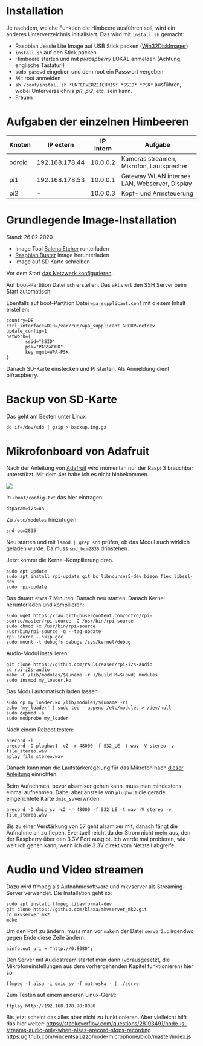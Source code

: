 # Installation

Je nachdem, welche Funktion die Himbeere ausführen soll, wird ein anderes
Unterverzeichnis initialisiert. Das wird mit `install.sh` gemacht:

* Raspbian Jessie Lite Image auf USB Stick packen ([Win32DiskImager](https://sourceforge.net/projects/win32diskimager/))
* `install.sh` auf den Stick packen
* Himbeere starten und mit *pi/raspberry* LOKAL anmelden (Achtung, englische Tastatur!)
* `sudo passwd` eingeben und dem root ein Passwort vergeben
* Mit root anmelden
* `sh /boot/install.sh *UNTERVERZEICHNIS* *SSID* *PSK*` ausführen, wobei Unterverzeichnis *pi1*, *pi2*, etc. sein kann.
* Freuen

# Aufgaben der einzelnen Himbeeren

|Knoten|IP extern|IP intern|Aufgabe|
|---|---|---|---|
|odroid|192.168.178.44|10.0.0.2|Kameras streamen, Mikrofon, Lautsprecher|
|pi1|192.168.178.53|10.0.0.1|Gateway WLAN internes LAN, Webserver, Display|
|pi2|-|10.0.0.3|Kopf- und Armsteuerung|

# Grundlegende Image-Installation

Stand: 26.02.2020

* Image Tool [Balena Etcher](https://www.balena.io/etcher/) runterladen
* [Raspbian Buster](https://www.raspberrypi.org/downloads/raspbian/) Image herunterladen
* Image auf SD Karte schreiben

Vor dem Start [das Netzwerk konfigurieren](https://pi-buch.info/wlan-schon-vor-der-installation-konfigurieren/).

Auf boot-Partition Datei `ssh` erstellen. Das aktiviert den SSH Server beim Start automatisch.

Ebenfalls auf boot-Partition Datei `wpa_supplicant.conf` mit diesem Inhalt erstellen:

```
country=DE
ctrl_interface=DIR=/var/run/wpa_supplicant GROUP=netdev
update_config=1
network={
       ssid="SSID"
       psk="PASSWORD"
       key_mgmt=WPA-PSK
}
```

Danach SD-Karte einstecken und PI starten.
Als Anmeldung dient pi/raspberry.

# Backup von SD-Karte

Das geht am Besten unter Linux

```
dd if=/dev/sdb | gzip > backup.img.gz
```

# Mikrofonboard von Adafruit

Nach der Anleitung von [Adafruit](https://learn.adafruit.com/adafruit-i2s-mems-microphone-breakout/raspberry-pi-wiring-and-test) wird momentan nur der Raspi 3 brauchbar unterstützt. Mit dem 4er habe ich es nicht hinbekommen.

![](https://cdn-learn.adafruit.com/guides/cropped_images/000/001/592/medium640/pintou.jpg?1520544902)

In `/boot/config.txt` das hier eintragen:

```
dtparam=i2s=on
```

Zu `/etc/modules` hinzufügen:

```
snd-bcm2835
```

Neu starten und mit `lsmod | grep snd` prüfen, ob das Modul auch wirklich geladen wurde. Da muss `snd_bcm2835` drinstehen.

Jetzt kommt die Kernel-Kompilierung dran.

```
sudo apt update
sudo apt install rpi-update git bc libncurses5-dev bison flex libssl-dev
sudo rpi-update
```

Das dauert etwa 7 Minuten. Danach neu starten. Danach Kernel herunterladen und kompilieren:

```
sudo wget https://raw.githubusercontent.com/notro/rpi-source/master/rpi-source -O /usr/bin/rpi-source
sudo chmod +x /usr/bin/rpi-source
/usr/bin/rpi-source -q --tag-update
rpi-source --skip-gcc
sudo mount -t debugfs debugs /sys/kernel/debug
```

Audio-Modul installieren:

```
git clone https://github.com/PaulCreaser/rpi-i2s-audio
cd rpi-i2s-audio
make -C /lib/modules/$(uname -r )/build M=$(pwd) modules
sudo insmod my_loader.ko
```

Das Modul automatisch laden lassen

```
sudo cp my_loader.ko /lib/modules/$(uname -r)
echo 'my_loader' | sudo tee --append /etc/modules > /dev/null
sudo depmod -a
sudo modprobe my_loader
```

Nach einem Reboot testen:

```
arecord -l
arecord -D plughw:1 -c2 -r 48000 -f S32_LE -t wav -V stereo -v file_stereo.wav
aplay file_stereo.wav
```

Danach kann man die Lautstärkeregelung für das Mikrofon nach [dieser Anleitung](https://learn.adafruit.com/adafruit-i2s-mems-microphone-breakout/raspberry-pi-wiring-and-test#adding-volume-control-5-67) einrichten.

Beim Aufnehmen, bevor alsamixer gehen kann, muss man mindestens einmal aufnehmen. Dabei aber anstelle von `plughw:1` die gerade eingerichtete Karte `dmic_sv`verwnden:

```
arecord -D dmic_sv -c2 -r 48000 -f S32_LE -t wav -V stereo -v file_stereo.wav
```

Bis zu einer Verstärkung von 57 geht alsamixer mit, danach fängt die Aufnahme an zu fiepen.
Eventuell reicht da der Strom nicht mehr aus, den der Raspberry über den 3.3V Port ausgibt.
Ich werde mal probieren, wie weit ich gehen kann, wenn ich die 3.3V direkt vom Netzteil abgreife.

# Audio und Video streamen

Dazu wird ffmpeg als Aufnahmesoftware und mkvserver als Streaming-Server verwendet. Die Installation geht so:

```
sudo apt install ffmpeg libavformat-dev
git clone https://github.com/klaxa/mkvserver_mk2.git
cd mkvserver_mk2
make
```

Um den Port zu ändern, muss man vor `make`in der Datei `server2.c` irgendwo gegen Ende diese Zeile ändern:

```
ainfo.out_uri = "http://0:8080";
```

Den Server mit Audiostream startet man dann (vorausgesetzt, die Mikrofoneinstellungen aus dem vorhergehenden Kapitel funktionieren) hier so:

```
ffmpeg -f alsa -i dmic_sv -f matroska - | ./server
```

Zum Testen auf einem anderen Linux-Gerät:

```
ffplay http://192.168.178.70:8080
```

Bis jetzt scheint das alles aber nicht zu funktionieren. Aber vielleicht hilft das hier weiter:
https://stackoverflow.com/questions/28193491/node-js-streams-audio-only-when-alsas-arecord-stops-recording
https://github.com/vincentsaluzzo/node-microphone/blob/master/index.js